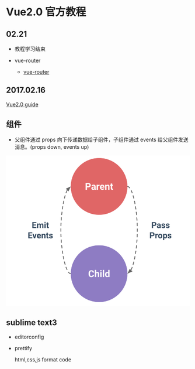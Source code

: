 Vue2.0 官方教程
====

02.21
----

- 教程学习结束
- vue-router

  - [vue-router](http://router.vuejs.org/zh-cn/)

2017.02.16
----

[Vue2.0 guide](https://cn.vuejs.org/v2/guide/)

组件
----

- 父组件通过 props 向下传递数据给子组件，子组件通过 events 给父组件发送消息。(props down, events up)

<img src="props-events.png">

sublime text3
----

- editorconfig
- prettify

  html,css,js format code
